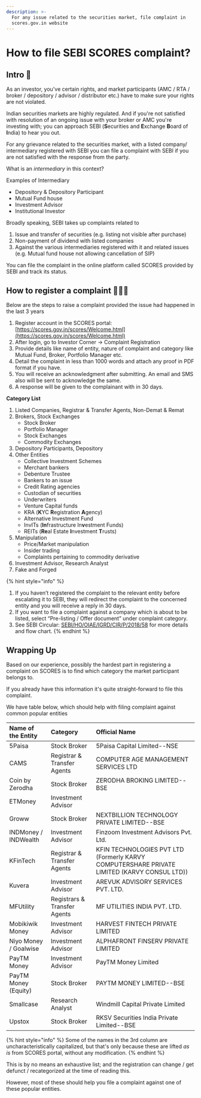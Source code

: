 ```yaml
---
description: >-
  For any issue related to the securities market, file complaint in
  scores.gov.in website
---
```


# How to file SEBI SCORES complaint?

## Intro 👋

As an investor, you've certain rights, and market participants \(AMC / RTA / broker / depository / advisor / distributor etc.\) have to make sure your rights are not violated.

Indian securities markets are highly regulated. And if you're not satisfied with resolution of an ongoing issue with your broker or AMC you're investing with; you can approach SEBI \(**S**ecurities and **E**xchange **B**oard of **I**ndia\) to hear you out.

For any grievance related to the securities market, with a listed company/ intermediary registered with SEBI you can file a complaint with SEBI if you are not satisfied with the response from the party.

What is an _intermediary_ in this context?

Examples of Intermediary

* Depository & Depository Participant
* Mutual Fund house
* Investment Advisor
* Institutional Investor

Broadly speaking, SEBI takes up complaints related to

1. Issue and transfer of securities \(e.g. listing not visible after purchase\)
2. Non-payment of dividend with listed companies
3. Against the various intermediaries registered with it and related issues \(e.g. Mutual fund house not allowing cancellation of SIP\)

You can file the complaint in the online platform called SCORES provided by SEBI and track its status.

## How to register a complaint 👩🏽‍🏫

Below are the steps to raise a complaint provided the issue had happened in the last 3 years

1. Register account in the SCORES portal: [https://scores.gov.in/scores/Welcome.html](https://scores.gov.in/scores/Welcome.html) 
2. After login, go to Investor Corner -&gt; Complaint Registration 
3. Provide details like name of entity, nature of complaint and category like Mutual Fund, Broker, Portfolio Manager etc. 
4. Detail the complaint in less than 1000 words and attach any proof in PDF format if you have. 
5. You will receive an acknowledgment after submitting. An email and SMS also will be sent to acknowledge the same. 
6. A response will be given to the complainant with in 30 days.

**Category List**

1. Listed Companies, Registrar & Transfer Agents, Non-Demat & Remat
2. Brokers, Stock Exchanges
   * Stock Broker
   * Portfolio Manager
   * Stock Exchanges
   * Commodity Exchanges
3. Depository Participants, Depository
4. Other Entities
   * Collective Investment Schemes
   * Merchant bankers
   * Debenture Trustee
   * Bankers to an issue
   * Credit Rating agencies
   * Custodian of securities
   * Underwriters
   * Venture Capital funds
   * KRA \(**K**YC **R**egistration **A**gency\)
   * Alternative Investment Fund
   * InvITs \(**In**frastructure In**v**estment Funds\)
   * REITs \(**Re**al Estate **I**nvestment **T**rusts\)
5. Manipulation
   * Price/Market manipulation
   * Insider trading
   * Complaints pertaining to commodity derivative
6. Investment Advisor, Research Analyst
7. Fake and Forged

{% hint style="info" %}
1. If you haven’t registered the complaint to the relevant entity before escalating it to SEBI, they will redirect the complaint to the concerned entity and you will receive a reply in 30 days. 
2. If you want to file a complaint against a company which is about to be listed, select “Pre-listing / Offer document” under complaint category.
3. See SEBI Circular: [SEBI/HO/OIAE/IGRD/CIR/P/2018/58](https://archive.is/Dfogb) for more details and flow chart.
{% endhint %}

## Wrapping Up

Based on our experience, possibly the hardest part in registering a complaint on SCORES is to find which category the market participant belongs to.

If you already have this information it's quite straight-forward to file this complaint.

We have table below, which should help with filing complaint against common popular entities 

| Name of the Entity | Category | Official Name |
| :--- | :--- | :--- |
| 5Paisa | Stock Broker | 5Paisa Capital Limited--NSE |
| CAMS | Registrar & Transfer Agents | COMPUTER AGE MANAGEMENT SERVICES LTD |
| Coin by Zerodha | Stock Broker | ZERODHA BROKING LIMITED--BSE |
| ETMoney | Investment Advisor |  |
| Groww | Stock Broker | NEXTBILLION TECHNOLOGY PRIVATE LIMITED--BSE |
| INDMoney / INDWealth | Investment Advisor | Finzoom Investment Advisors Pvt. Ltd. |
| KFinTech | Registrar & Transfer Agents | KFIN TECHNOLOGIES PVT LTD \(Formerly KARVY COMPUTERSHARE PRIVATE LIMITED \(KARVY CONSUL LTD\)\) |
| Kuvera | Investment Advisor | AREVUK ADVISORY SERVICES PVT. LTD. |
| MFUtility | Registrars & Transfer Agents | MF UTILITIES INDIA PVT. LTD. |
| Mobikiwik Money | Investment Advisor | HARVEST FINTECH PRIVATE LIMITED |
| Niyo Money / Goalwise | Investment Advisor | ALPHAFRONT FINSERV PRIVATE LIMITED |
| PayTM Money | Investment Advisor | PayTM Money Limited |
| PayTM Money \(Equity\) | Stock Broker | PAYTM MONEY LIMITED--BSE |
| Smallcase | Research Analyst | Windmill Capital Private Limited |
| Upstox | Stock Broker | RKSV Securities India Private Limited--BSE |

{% hint style="info" %}
Some of the names in the 3rd column are uncharacteristically capitalized, but that's only because these are lifted _as is_ from SCORES portal, without any modification.
{% endhint %}

This is by no means an exhaustive list; and the registration can change / get defunct / recategorized at the time of reading this.

However, most of these should help you file a complaint against one of these popular entities.

